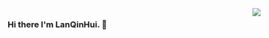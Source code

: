 <img align='right' src="https://github-readme-stats.vercel.app/api?username=LanQinHui&show_icons=true">

### Hi there I'm LanQinHui. 👋
